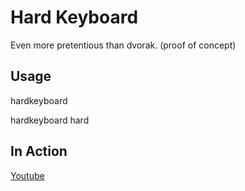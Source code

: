 # Hard Keyboard
Even more pretentious than dvorak. (proof of concept)

## Usage
hardkeyboard

hardkeyboard hard

## In Action
[Youtube](https://www.youtube.com/watch?v=irYbt4nFyrk)